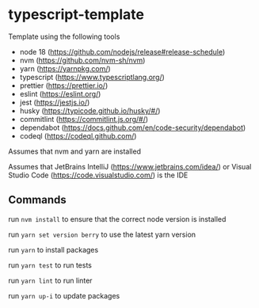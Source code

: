# typescript-template

Template using the following tools

- node 18 (https://github.com/nodejs/release#release-schedule)
- nvm (https://github.com/nvm-sh/nvm)
- yarn (https://yarnpkg.com/)
- typescript (https://www.typescriptlang.org/)
- prettier (https://prettier.io/)
- eslint (https://eslint.org/)
- jest (https://jestjs.io/)
- husky (https://typicode.github.io/husky/#/)
- commitlint (https://commitlint.js.org/#/)
- dependabot (https://docs.github.com/en/code-security/dependabot)
- codeql (https://codeql.github.com/)

Assumes that nvm and yarn are installed

Assumes that JetBrains IntelliJ (https://www.jetbrains.com/idea/) or Visual Studio Code (https://code.visualstudio.com/) is the IDE

## Commands

run `nvm install` to ensure that the correct node version is installed

run `yarn set version berry` to use the latest yarn version

run `yarn` to install packages

run `yarn test` to run tests

run `yarn lint` to run linter

run `yarn up-i` to update packages
